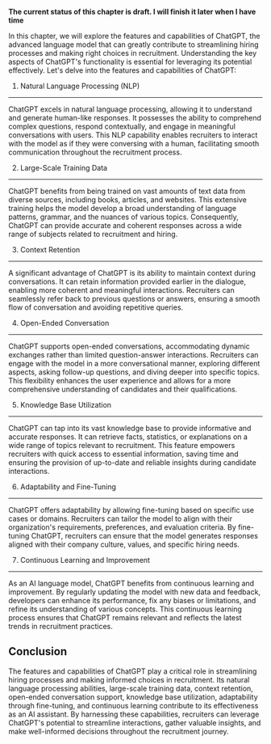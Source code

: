 **The current status of this chapter is draft. I will finish it later when I have time**

In this chapter, we will explore the features and capabilities of ChatGPT, the advanced language model that can greatly contribute to streamlining hiring processes and making right choices in recruitment. Understanding the key aspects of ChatGPT's functionality is essential for leveraging its potential effectively. Let's delve into the features and capabilities of ChatGPT:

1. Natural Language Processing (NLP)
------------------------------------

ChatGPT excels in natural language processing, allowing it to understand and generate human-like responses. It possesses the ability to comprehend complex questions, respond contextually, and engage in meaningful conversations with users. This NLP capability enables recruiters to interact with the model as if they were conversing with a human, facilitating smooth communication throughout the recruitment process.

2. Large-Scale Training Data
----------------------------

ChatGPT benefits from being trained on vast amounts of text data from diverse sources, including books, articles, and websites. This extensive training helps the model develop a broad understanding of language patterns, grammar, and the nuances of various topics. Consequently, ChatGPT can provide accurate and coherent responses across a wide range of subjects related to recruitment and hiring.

3. Context Retention
--------------------

A significant advantage of ChatGPT is its ability to maintain context during conversations. It can retain information provided earlier in the dialogue, enabling more coherent and meaningful interactions. Recruiters can seamlessly refer back to previous questions or answers, ensuring a smooth flow of conversation and avoiding repetitive queries.

4. Open-Ended Conversation
--------------------------

ChatGPT supports open-ended conversations, accommodating dynamic exchanges rather than limited question-answer interactions. Recruiters can engage with the model in a more conversational manner, exploring different aspects, asking follow-up questions, and diving deeper into specific topics. This flexibility enhances the user experience and allows for a more comprehensive understanding of candidates and their qualifications.

5. Knowledge Base Utilization
-----------------------------

ChatGPT can tap into its vast knowledge base to provide informative and accurate responses. It can retrieve facts, statistics, or explanations on a wide range of topics relevant to recruitment. This feature empowers recruiters with quick access to essential information, saving time and ensuring the provision of up-to-date and reliable insights during candidate interactions.

6. Adaptability and Fine-Tuning
-------------------------------

ChatGPT offers adaptability by allowing fine-tuning based on specific use cases or domains. Recruiters can tailor the model to align with their organization's requirements, preferences, and evaluation criteria. By fine-tuning ChatGPT, recruiters can ensure that the model generates responses aligned with their company culture, values, and specific hiring needs.

7. Continuous Learning and Improvement
--------------------------------------

As an AI language model, ChatGPT benefits from continuous learning and improvement. By regularly updating the model with new data and feedback, developers can enhance its performance, fix any biases or limitations, and refine its understanding of various concepts. This continuous learning process ensures that ChatGPT remains relevant and reflects the latest trends in recruitment practices.

Conclusion
----------

The features and capabilities of ChatGPT play a critical role in streamlining hiring processes and making informed choices in recruitment. Its natural language processing abilities, large-scale training data, context retention, open-ended conversation support, knowledge base utilization, adaptability through fine-tuning, and continuous learning contribute to its effectiveness as an AI assistant. By harnessing these capabilities, recruiters can leverage ChatGPT's potential to streamline interactions, gather valuable insights, and make well-informed decisions throughout the recruitment journey.
